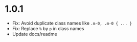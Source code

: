 # 1.0.1

- Fix: Avoid duplicate class names like `.m-0, .m-0 { ... }`
- Fix: Replace `%` by `p` in class names
- Update docs/readme